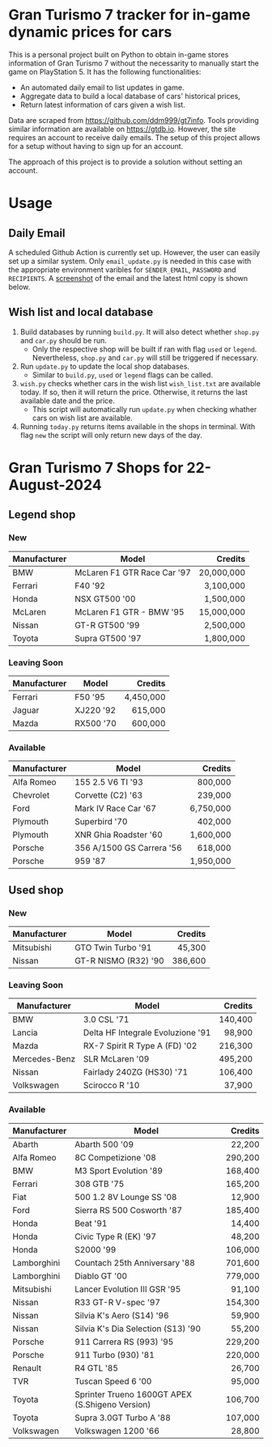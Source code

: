 # Gran Turismo 7 tracker for in-game dynamic prices for cars

This is a personal project built on Python to obtain in-game stores information of Gran Turismo 7 without the necessarity to manually start the game on PlayStation 5. It has the following functionalities:

- An automated daily email to list updates in game.
- Aggregate data to build a local database of cars' historical prices,
- Return latest information of cars given a wish list.

Data are scraped from https://github.com/ddm999/gt7info. Tools providing similar information are available on https://gtdb.io. However, the site requires an account to receive daily emails. The setup of this project allows for a setup without having to sign up for an account.

The approach of this project is to provide a solution without setting an account.

# Usage

## Daily Email

A scheduled Github Action is currently set up. However, the user can easily set up a similar system. Only `email_update.py` is needed in this case with the appropriate environment varibles for `SENDER_EMAIL`, `PASSWORD` and `RECIPIENTS`. A [screenshot](https://raw.githubusercontent.com/marcohoucheng/Gran-Turismo-7-Price-Tracker/main/data/email_screenshot.png) of the email and the latest html copy is shown below.

## Wish list and local database

1. Build databases by running `build.py`. It will also detect whether `shop.py` and `car.py` should be run.
    - Only the respective shop will be built if ran with flag `used` or `legend`. Nevertheless, `shop.py` and `car.py` will still be triggered if necessary.
2. Run `update.py` to update the local shop databases.
    - Similar to `build.py`, `used` or `legend` flags can be called.
3. `wish.py` checks whether cars in the wish list `wish_list.txt` are available today. If so, then it will return the price. Otherwise, it returns the last available date and the price.
    - This script will automatically run `update.py` when checking whather cars on wish list are available.
4. Running `today.py` returns items available in the shops in terminal. With flag `new` the script will only return new days of the day.


# Gran Turismo 7 Shops for 22-August-2024



## Legend shop

### New
 | Manufacturer | Model | Credits |
 | --- | --- | --: |
|BMW|McLaren F1 GTR Race Car '97|20,000,000|
|Ferrari|F40 '92|3,100,000|
|Honda|NSX GT500 '00|1,500,000|
|McLaren|McLaren F1 GTR - BMW '95|15,000,000|
|Nissan|GT-R GT500 '99|2,500,000|
|Toyota|Supra GT500 '97|1,800,000|

### Leaving Soon
 | Manufacturer | Model | Credits |
 | --- | --- | --: |
|Ferrari|F50 '95|4,450,000|
|Jaguar|XJ220 '92|615,000|
|Mazda|RX500 '70|600,000|

### Available
 | Manufacturer | Model | Credits |
 | --- | --- | --: |
|Alfa Romeo|155 2.5 V6 TI '93|800,000|
|Chevrolet|Corvette (C2) '63|239,000|
|Ford|Mark IV Race Car '67|6,750,000|
|Plymouth|Superbird '70|402,000|
|Plymouth|XNR Ghia Roadster '60|1,600,000|
|Porsche|356 A/1500 GS Carrera '56|618,000|
|Porsche|959 '87|1,950,000|


## Used shop

### New
 | Manufacturer | Model | Credits |
 | --- | --- | --: |
|Mitsubishi|GTO Twin Turbo '91|45,300|
|Nissan|GT-R NISMO (R32) '90|386,600|

### Leaving Soon
 | Manufacturer | Model | Credits |
 | --- | --- | --: |
|BMW|3.0 CSL '71|140,400|
|Lancia|Delta HF Integrale Evoluzione '91|98,900|
|Mazda|RX-7 Spirit R Type A (FD) '02|216,300|
|Mercedes-Benz|SLR McLaren '09|495,200|
|Nissan|Fairlady 240ZG (HS30) '71|106,400|
|Volkswagen|Scirocco R '10|37,900|

### Available
 | Manufacturer | Model | Credits |
 | --- | --- | --: |
|Abarth|Abarth 500 '09|22,200|
|Alfa Romeo|8C Competizione '08|290,200|
|BMW|M3 Sport Evolution '89|168,400|
|Ferrari|308 GTB '75|165,200|
|Fiat|500 1.2 8V Lounge SS '08|12,900|
|Ford|Sierra RS 500 Cosworth '87|185,400|
|Honda|Beat '91|14,400|
|Honda|Civic Type R (EK) '97|48,200|
|Honda|S2000 '99|106,000|
|Lamborghini|Countach 25th Anniversary '88|701,600|
|Lamborghini|Diablo GT '00|779,000|
|Mitsubishi|Lancer Evolution III GSR '95|91,100|
|Nissan|R33 GT-R V-spec '97|154,300|
|Nissan|Silvia K's Aero (S14) '96|59,900|
|Nissan|Silvia K's Dia Selection (S13) '90|55,200|
|Porsche|911 Carrera RS (993) '95|229,200|
|Porsche|911 Turbo (930) '81|220,000|
|Renault|R4 GTL '85|26,700|
|TVR|Tuscan Speed 6 '00|95,000|
|Toyota|Sprinter Trueno 1600GT APEX (S.Shigeno Version)|106,700|
|Toyota|Supra 3.0GT Turbo A '88|107,000|
|Volkswagen|Volkswagen 1200 '66|28,800|
